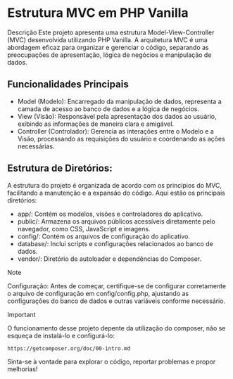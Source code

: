 # Estrutura MVC em PHP Vanilla

Descrição
Este projeto apresenta uma estrutura Model-View-Controller (MVC) desenvolvida utilizando PHP Vanilla. A arquitetura MVC é uma abordagem eficaz para organizar e gerenciar o código, separando as preocupações de apresentação, lógica de negócios e manipulação de dados.

## Funcionalidades Principais
- Model (Modelo): Encarregado da manipulação de dados, representa a camada de acesso ao banco de dados e a lógica de negócios.
- View (Visão): Responsável pela apresentação dos dados ao usuário, exibindo as informações de maneira clara e amigável.
- Controller (Controlador): Gerencia as interações entre o Modelo e a Visão, processando as requisições do usuário e coordenando as ações necessárias.

## Estrutura de Diretórios: 
A estrutura do projeto é organizada de acordo com os princípios do MVC, facilitando a manutenção e a expansão do código. Aqui estão os principais diretórios:

- app/: Contém os modelos, visões e controladores do aplicativo.
- public/: Armazena os arquivos públicos acessíveis diretamente pelo navegador, como CSS, JavaScript e imagens.
- config/: Contém os arquivos de configuração do aplicativo.
- database/: Inclui scripts e configurações relacionados ao banco de dados.
- vendor/: Diretório de autoloader e dependências do Composer.

> [!NOTE]
> Configuração: Antes de começar, certifique-se de configurar corretamente o arquivo de configuração em config/config.php, ajustando as configurações do banco de dados e outras variáveis  conforme necessário.

> [!IMPORTANT] 
> O funcionamento desse projeto depente da utilização do composer, não se esqueça de instalá-lo e configurá-lo:
```
https://getcomposer.org/doc/00-intro.md
```

Sinta-se à vontade para explorar o código, reportar problemas e propor melhorias!
